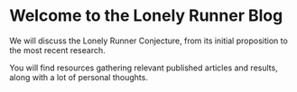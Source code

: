 # Welcome to the Lonely Runner Blog

We will discuss the Lonely Runner Conjecture, from its initial proposition to the most recent research.

You will find resources gathering relevant published articles and results, along with a lot of personal thoughts.

```{tableofcontents}
```
